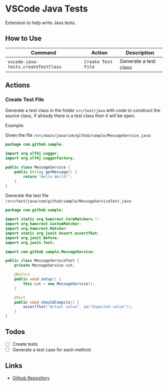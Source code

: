 # VSCode Java Tests

Extension to help write Java tests.

## How to Use

| Command | Action | Description |
| - | - | - |
| `vscode-java-tests.createTestClass` | `Create Test File` | Generate a test class |

## Actions

### Create Test File

Generate a test class in the folder `src/test/java` with code to construct the source class, if already there is a test class then it will be open.

Example:

Given the file `/src/main/java/com/github/sample/MessageService.java`:

```java
package com.github.sample;

import org.slf4j.Logger;
import org.slf4j.LoggerFactory;

public class MessageService {
	public String getMessage() {
		return "Hello World!";
	}
}
```

Generate the test file `/src/test/java/com/github/sample/MessageServiceTest.java`:

```java
package com.github.sample;

import static org.hamcrest.CoreMatchers.*;
import org.hamcrest.CustomMatcher;
import org.hamcrest.Matcher;
import static org.junit.Assert.assertThat;
import org.junit.Before;
import org.junit.Test;

import com.github.sample.MessageService;

public class MessageServiceTest {
	private MessageService cut;

	@Before
	public void setup() {
		this.cut = new MessageService();
	}

	@Test
	public void shouldCompile() {
		assertThat("Actual value", is("Expected value"));
	}
}

```

## Todos

- [ ] Create tests
- [ ] Generate a test case for each method

## Links

- [Github Repository](https://github.com/wesleyegberto/vscode-java-tests)